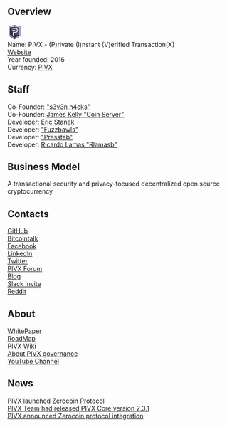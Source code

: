 ## Overview
![logo](../projects/logo/pivx.png)  
Name: PIVX - (P)rivate (I)nstant (V)erified Transaction(X)  
[Website](https://pivx.org/)  
Year founded: 2016  
Currency: [PIVX](https://coinmarketcap.com/currencies/pivx/)  
## Staff
Co-Founder: ["s3v3n h4cks"](../people/s3v3n_h4cks.md)   
Co-Founder: [James Kelly "Coin Server"](../people/james_kelly.md)  
Developer: [Eric Stanek](../people/eric_stanek.md)  
Developer: ["Fuzzbawls"](../people/fuzzbawls.md)  
Developer: ["Presstab"](../people/presstab.md)  
Developer: [Ricardo Lamas "Rlamasb"](../people/ricardo_lamas.md)  
## Business Model
A transactional security and privacy-focused decentralized open source cryptocurrency
## Contacts
[GitHub](https://github.com/PIVX-Project)  
[Bitcointalk](https://bitcointalk.org/index.php?topic=1262920)   
[Facebook](https://www.facebook.com/PIVXCrypto/)   
[LinkedIn](https://ru.linkedin.com/company/pivx)  
[Twitter](https://twitter.com/_pivx)  
[PIVX Forum](https://forum.pivx.org/)    
[Blog](https://pivx.org/news/)    
[Slack Invite](https://slack.pivx.org/)  
[Reddit](https://www.reddit.com/r/pivx/)  
## About
[WhitePaper](https://pivx.org/what-is-pivx/white-papers/)  
[RoadMap](https://pivx.org/what-is-pivx/roadmap/)  
[PIVX Wiki](http://pivx.wiki/)  
[About PIVX governance](https://pivx.org/governance/)  
[YouTube Channel](https://www.youtube.com/channel/UCr4Wk2opstIsUvMOz9quFSg)  
## News
[PIVX launched Zerocoin Protocol](../news/pivx_16-10-17.md)  
[PIVX Team had released PIVX Core version 2.3.1](../news/pivx_22-09-17.md)  
[PIVX announced Zerocoin protocol integration](../news/pivx_14-09-17.md)
